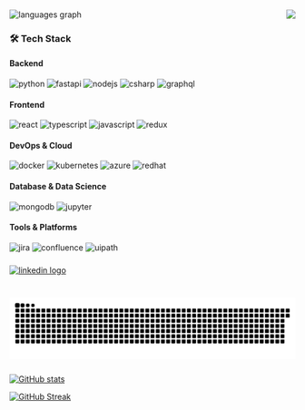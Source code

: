 ###

<div align="left">
  <img src="https://github-readme-stats.vercel.app/api/top-langs?username=hawkyshun&locale=en&hide_title=false&layout=compact&card_width=320&langs_count=5&theme=dark&hide_border=false" height="150" alt="languages graph"  />
  <img align="right" height="150" src="https://media1.giphy.com/media/1kkxWqT5nvLXupUTwK/200.gif"  />
</div>


### 🛠 Tech Stack

#### Backend
<div>
  <img src="https://cdn.jsdelivr.net/gh/devicons/devicon/icons/python/python-original.svg" height="30" alt="python"/>
  <img src="https://cdn.jsdelivr.net/gh/devicons/devicon/icons/fastapi/fastapi-original.svg" height="30" alt="fastapi"/>
  <img src="https://cdn.jsdelivr.net/gh/devicons/devicon/icons/nodejs/nodejs-original.svg" height="30" alt="nodejs"/>
  <img src="https://cdn.jsdelivr.net/gh/devicons/devicon/icons/csharp/csharp-original.svg" height="30" alt="csharp"/>
  <img src="https://cdn.jsdelivr.net/gh/devicons/devicon/icons/graphql/graphql-plain.svg" height="30" alt="graphql"/>
</div>

#### Frontend
<div>
  <img src="https://cdn.jsdelivr.net/gh/devicons/devicon/icons/react/react-original.svg" height="30" alt="react"/>
  <img src="https://cdn.jsdelivr.net/gh/devicons/devicon/icons/typescript/typescript-original.svg" height="30" alt="typescript"/>
  <img src="https://cdn.jsdelivr.net/gh/devicons/devicon/icons/javascript/javascript-original.svg" height="30" alt="javascript"/>
  <img src="https://cdn.jsdelivr.net/gh/devicons/devicon/icons/redux/redux-original.svg" height="30" alt="redux"/>
</div>

#### DevOps & Cloud
<div>
  <img src="https://cdn.jsdelivr.net/gh/devicons/devicon/icons/docker/docker-original.svg" height="30" alt="docker"/>
  <img src="https://cdn.jsdelivr.net/gh/devicons/devicon/icons/kubernetes/kubernetes-plain.svg" height="30" alt="kubernetes"/>
  <img src="https://cdn.jsdelivr.net/gh/devicons/devicon/icons/azure/azure-original.svg" height="30" alt="azure"/>
  <img src="https://cdn.jsdelivr.net/gh/devicons/devicon/icons/redhat/redhat-original.svg" height="30" alt="redhat"/>
</div>

#### Database & Data Science
<div>
  <img src="https://cdn.jsdelivr.net/gh/devicons/devicon/icons/mongodb/mongodb-original.svg" height="30" alt="mongodb"/>
  <img src="https://cdn.jsdelivr.net/gh/devicons/devicon/icons/jupyter/jupyter-original.svg" height="30" alt="jupyter"/>
</div>

#### Tools & Platforms
<div>
  <img src="https://cdn.jsdelivr.net/gh/devicons/devicon/icons/jira/jira-original.svg" height="30" alt="jira"/>
  <img src="https://cdn.jsdelivr.net/gh/devicons/devicon/icons/confluence/confluence-original.svg" height="30" alt="confluence"/>
  <img src="https://asset.brandfetch.io/idEaAShmlC/idBNOLCxPF.svg" height="30" alt="uipath"/>
</div>

###

<div align="left">
  <a href="https://www.linkedin.com/in/hawkyshun/" target="_blank">
    <img src="https://img.shields.io/static/v1?message=LinkedIN&logo=linkedin&label=&color=0077B5&logoColor=white&labelColor=&style=for-the-badge" height="35" alt="linkedin logo"  />
  </a>
</div>

###

<br clear="both">

<img src="https://raw.githubusercontent.com/hawkyshun/hawkyshun/output/snake.svg" alt="Snake animation" />

###

[![GitHub stats](https://github-readme-stats.vercel.app/api?username=hawkyshun&show_icons=true&theme=dark)](https://github.com/hawkyshun)

[![GitHub Streak](https://github-readme-streak-stats.herokuapp.com/?user=hawkyshun&theme=dark)](https://github.com/hawkyshun)

